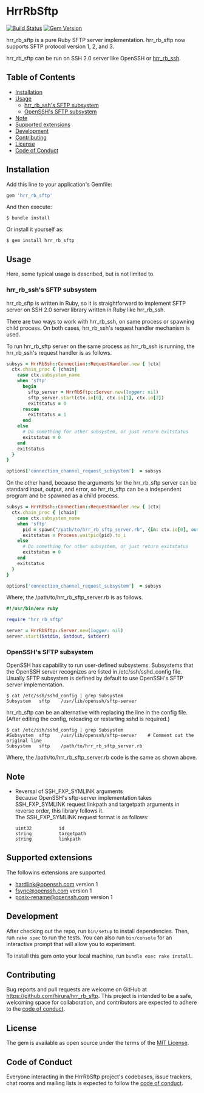 # HrrRbSftp

[![Build Status](https://travis-ci.com/hirura/hrr_rb_sftp.svg?branch=master)](https://travis-ci.com/hirura/hrr_rb_sftp)
[![Gem Version](https://badge.fury.io/rb/hrr_rb_sftp.svg)](https://badge.fury.io/rb/hrr_rb_sftp)

hrr_rb_sftp is a pure Ruby SFTP server implementation. hrr_rb_sftp now supports SFTP protocol version 1, 2, and 3.

hrr_rb_sftp can be run on SSH 2.0 server like OpenSSH or [hrr_rb_ssh](https://github.com/hirura/hrr_rb_ssh).

## Table of Contents

- [Installation](#installation)
- [Usage](#usage)
    - [hrr\_rb\_ssh's SFTP subsystem](#hrr_rb_sshs-sftp-subsystem)
    - [OpenSSH's SFTP subsystem](#opensshs-sftp-subsystem)
- [Note](#note)
- [Supported extensions](#supported-extensions)
- [Development](#development)
- [Contributing](#contributing)
- [License](#license)
- [Code of Conduct](#code-of-conduct)

## Installation

Add this line to your application's Gemfile:

```ruby
gem 'hrr_rb_sftp'
```

And then execute:

    $ bundle install

Or install it yourself as:

    $ gem install hrr_rb_sftp

## Usage

Here, some typical usage is described, but is not limited to.

### hrr_rb_ssh's SFTP subsystem

hrr_rb_sftp is written in Ruby, so it is straightforward to implement SFTP server on SSH 2.0 server library written in Ruby like hrr_rb_ssh.

There are two ways to work with hrr_rb_ssh, on same process or spawning child process. On both cases, hrr_rb_ssh's request handler mechanism is used.

To run hrr_rb_sftp server on the same process as hrr_rb_ssh is running, the hrr_rb_ssh's request handler is as follows.

```ruby
subsys = HrrRbSsh::Connection::RequestHandler.new { |ctx|
  ctx.chain_proc { |chain|
    case ctx.subsystem_name
    when 'sftp'
      begin
        sftp_server = HrrRbSftp::Server.new(logger: nil)
        sftp_server.start(ctx.io[0], ctx.io[1], ctx.io[2])
        exitstatus = 0
      rescue
        exitstatus = 1
      end
    else
      # Do something for other subsystem, or just return exitstatus
      exitstatus = 0
    end
    exitstatus
  }
}

options['connection_channel_request_subsystem']  = subsys
```

On the other hand, because the arguments for the hrr_rb_sftp server can be standard input, output, and error, so hrr_rb_sftp can be a independent program and be spawned as a child process.

```ruby
subsys = HrrRbSsh::Connection::RequestHandler.new { |ctx|
  ctx.chain_proc { |chain|
    case ctx.subsystem_name
    when 'sftp'
      pid = spawn("/path/to/hrr_rb_sftp_server.rb", {in: ctx.io[0], out: ctx.io[1], err: ctx.io[2]})
      exitstatus = Process.waitpid(pid).to_i
    else
      # Do something for other subsystem, or just return exitstatus
      exitstatus = 0
    end
    exitstatus
  }
}

options['connection_channel_request_subsystem']  = subsys
```

Where, the /path/to/hrr_rb_sftp_server.rb is as follows.

```ruby
#!/usr/bin/env ruby

require "hrr_rb_sftp"

server = HrrRbSftp::Server.new(logger: nil)
server.start($stdin, $stdout, $stderr)
```

### OpenSSH's SFTP subsystem

OpenSSH has capability to run user-defined subsystems. Subsystems that the OpenSSH server recognizes are listed in /etc/ssh/sshd_config file. Usually SFTP subsystem is defined by default to use OpenSSH's SFTP server implementation.

    $ cat /etc/ssh/sshd_config | grep Subsystem
    Subsystem   sftp    /usr/lib/openssh/sftp-server

hrr_rb_sftp can be an alternative with replacing the line in the config file. (After editing the config, reloading or restarting sshd is required.)

    $ cat /etc/ssh/sshd_config | grep Subsystem
    #Subsystem  sftp    /usr/lib/openssh/sftp-server    # Comment out the original line
    Subsystem   sftp    /path/to/hrr_rb_sftp_server.rb

Where, the /path/to/hrr_rb_sftp_server.rb code is the same as shown above.

## Note

- Reversal of SSH_FXP_SYMLINK arguments  
  Because OpenSSH's sftp-server implementation takes SSH_FXP_SYMLINK request linkpath and targetpath arguments in reverse order, this library follows it.  
  The SSH_FXP_SYMLINK request format is as follows:  

  ```
  uint32          id
  string          targetpath
  string          linkpath
  ```

## Supported extensions

The followins extensions are supported.

- hardlink@openssh.com version 1
- fsync@openssh.com version 1
- posix-rename@openssh.com version 1

## Development

After checking out the repo, run `bin/setup` to install dependencies. Then, run `rake spec` to run the tests. You can also run `bin/console` for an interactive prompt that will allow you to experiment.

To install this gem onto your local machine, run `bundle exec rake install`.

## Contributing

Bug reports and pull requests are welcome on GitHub at https://github.com/hirura/hrr_rb_sftp. This project is intended to be a safe, welcoming space for collaboration, and contributors are expected to adhere to the [code of conduct](https://github.com/hirura/hrr_rb_sftp/blob/master/CODE_OF_CONDUCT.md).


## License

The gem is available as open source under the terms of the [MIT License](https://opensource.org/licenses/MIT).

## Code of Conduct

Everyone interacting in the HrrRbSftp project's codebases, issue trackers, chat rooms and mailing lists is expected to follow the [code of conduct](https://github.com/hirura/hrr_rb_sftp/blob/master/CODE_OF_CONDUCT.md).
